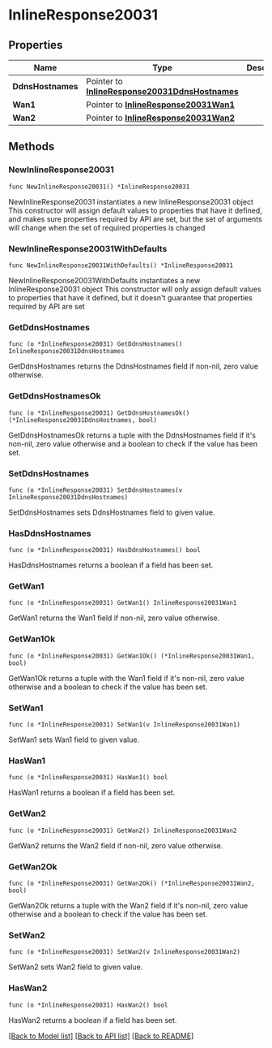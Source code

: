 # InlineResponse20031

## Properties

Name | Type | Description | Notes
------------ | ------------- | ------------- | -------------
**DdnsHostnames** | Pointer to [**InlineResponse20031DdnsHostnames**](InlineResponse20031DdnsHostnames.md) |  | [optional] 
**Wan1** | Pointer to [**InlineResponse20031Wan1**](InlineResponse20031Wan1.md) |  | [optional] 
**Wan2** | Pointer to [**InlineResponse20031Wan2**](InlineResponse20031Wan2.md) |  | [optional] 

## Methods

### NewInlineResponse20031

`func NewInlineResponse20031() *InlineResponse20031`

NewInlineResponse20031 instantiates a new InlineResponse20031 object
This constructor will assign default values to properties that have it defined,
and makes sure properties required by API are set, but the set of arguments
will change when the set of required properties is changed

### NewInlineResponse20031WithDefaults

`func NewInlineResponse20031WithDefaults() *InlineResponse20031`

NewInlineResponse20031WithDefaults instantiates a new InlineResponse20031 object
This constructor will only assign default values to properties that have it defined,
but it doesn't guarantee that properties required by API are set

### GetDdnsHostnames

`func (o *InlineResponse20031) GetDdnsHostnames() InlineResponse20031DdnsHostnames`

GetDdnsHostnames returns the DdnsHostnames field if non-nil, zero value otherwise.

### GetDdnsHostnamesOk

`func (o *InlineResponse20031) GetDdnsHostnamesOk() (*InlineResponse20031DdnsHostnames, bool)`

GetDdnsHostnamesOk returns a tuple with the DdnsHostnames field if it's non-nil, zero value otherwise
and a boolean to check if the value has been set.

### SetDdnsHostnames

`func (o *InlineResponse20031) SetDdnsHostnames(v InlineResponse20031DdnsHostnames)`

SetDdnsHostnames sets DdnsHostnames field to given value.

### HasDdnsHostnames

`func (o *InlineResponse20031) HasDdnsHostnames() bool`

HasDdnsHostnames returns a boolean if a field has been set.

### GetWan1

`func (o *InlineResponse20031) GetWan1() InlineResponse20031Wan1`

GetWan1 returns the Wan1 field if non-nil, zero value otherwise.

### GetWan1Ok

`func (o *InlineResponse20031) GetWan1Ok() (*InlineResponse20031Wan1, bool)`

GetWan1Ok returns a tuple with the Wan1 field if it's non-nil, zero value otherwise
and a boolean to check if the value has been set.

### SetWan1

`func (o *InlineResponse20031) SetWan1(v InlineResponse20031Wan1)`

SetWan1 sets Wan1 field to given value.

### HasWan1

`func (o *InlineResponse20031) HasWan1() bool`

HasWan1 returns a boolean if a field has been set.

### GetWan2

`func (o *InlineResponse20031) GetWan2() InlineResponse20031Wan2`

GetWan2 returns the Wan2 field if non-nil, zero value otherwise.

### GetWan2Ok

`func (o *InlineResponse20031) GetWan2Ok() (*InlineResponse20031Wan2, bool)`

GetWan2Ok returns a tuple with the Wan2 field if it's non-nil, zero value otherwise
and a boolean to check if the value has been set.

### SetWan2

`func (o *InlineResponse20031) SetWan2(v InlineResponse20031Wan2)`

SetWan2 sets Wan2 field to given value.

### HasWan2

`func (o *InlineResponse20031) HasWan2() bool`

HasWan2 returns a boolean if a field has been set.


[[Back to Model list]](../README.md#documentation-for-models) [[Back to API list]](../README.md#documentation-for-api-endpoints) [[Back to README]](../README.md)


